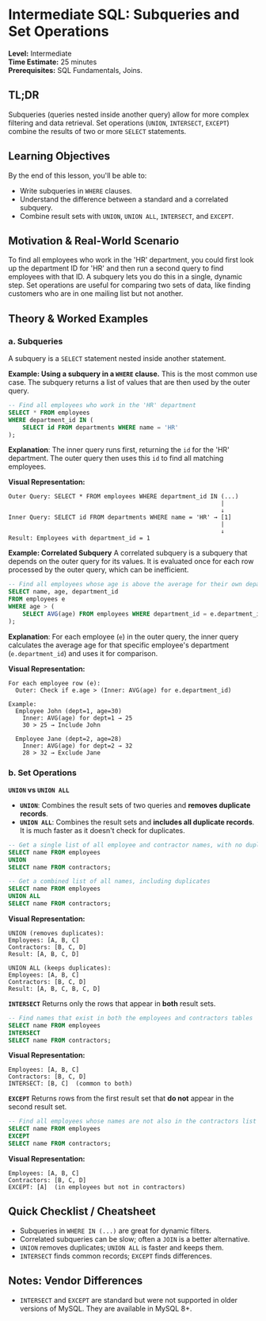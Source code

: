 # Intermediate SQL: Subqueries and Set Operations

**Level:** Intermediate  
**Time Estimate:** 25 minutes  
**Prerequisites:** SQL Fundamentals, Joins.

## TL;DR
Subqueries (queries nested inside another query) allow for more complex filtering and data retrieval. Set operations (`UNION`, `INTERSECT`, `EXCEPT`) combine the results of two or more `SELECT` statements.

## Learning Objectives
By the end of this lesson, you'll be able to:
- Write subqueries in `WHERE` clauses.
- Understand the difference between a standard and a correlated subquery.
- Combine result sets with `UNION`, `UNION ALL`, `INTERSECT`, and `EXCEPT`.

## Motivation & Real-World Scenario
To find all employees who work in the 'HR' department, you could first look up the department ID for 'HR' and then run a second query to find employees with that ID. A subquery lets you do this in a single, dynamic step. Set operations are useful for comparing two sets of data, like finding customers who are in one mailing list but not another.

## Theory & Worked Examples

### a. Subqueries
A subquery is a `SELECT` statement nested inside another statement.

**Example: Using a subquery in a `WHERE` clause.**
This is the most common use case. The subquery returns a list of values that are then used by the outer query.
```sql
-- Find all employees who work in the 'HR' department
SELECT * FROM employees
WHERE department_id IN (
    SELECT id FROM departments WHERE name = 'HR'
);
```
**Explanation**: The inner query runs first, returning the `id` for the 'HR' department. The outer query then uses this `id` to find all matching employees.

**Visual Representation:**
```
Outer Query: SELECT * FROM employees WHERE department_id IN (...)
                                                            |
                                                            ↓
Inner Query: SELECT id FROM departments WHERE name = 'HR' → [1]
                                                            |
                                                            ↓
Result: Employees with department_id = 1
```

**Example: Correlated Subquery**
A correlated subquery is a subquery that depends on the outer query for its values. It is evaluated once for each row processed by the outer query, which can be inefficient.
```sql
-- Find all employees whose age is above the average for their own department
SELECT name, age, department_id
FROM employees e
WHERE age > (
    SELECT AVG(age) FROM employees WHERE department_id = e.department_id
);
```
**Explanation**: For each employee (`e`) in the outer query, the inner query calculates the average age for that specific employee's department (`e.department_id`) and uses it for comparison.

**Visual Representation:**
```
For each employee row (e):
  Outer: Check if e.age > (Inner: AVG(age) for e.department_id)
  
Example:
  Employee John (dept=1, age=30)
    Inner: AVG(age) for dept=1 → 25
    30 > 25 → Include John
  
  Employee Jane (dept=2, age=28)
    Inner: AVG(age) for dept=2 → 32
    28 > 32 → Exclude Jane
```

### b. Set Operations

**`UNION` vs `UNION ALL`**
- **`UNION`**: Combines the result sets of two queries and **removes duplicate records**.
- **`UNION ALL`**: Combines the result sets and **includes all duplicate records**. It is much faster as it doesn't check for duplicates.

```sql
-- Get a single list of all employee and contractor names, with no duplicates
SELECT name FROM employees
UNION
SELECT name FROM contractors;

-- Get a combined list of all names, including duplicates
SELECT name FROM employees
UNION ALL
SELECT name FROM contractors;
```

**Visual Representation:**
```
UNION (removes duplicates):
Employees: [A, B, C]
Contractors: [B, C, D]
Result: [A, B, C, D]

UNION ALL (keeps duplicates):
Employees: [A, B, C]
Contractors: [B, C, D]
Result: [A, B, C, B, C, D]
```

**`INTERSECT`**
Returns only the rows that appear in **both** result sets.
```sql
-- Find names that exist in both the employees and contractors tables
SELECT name FROM employees
INTERSECT
SELECT name FROM contractors;
```

**Visual Representation:**
```
Employees: [A, B, C]
Contractors: [B, C, D]
INTERSECT: [B, C]  (common to both)
```

**`EXCEPT`**
Returns rows from the first result set that **do not** appear in the second result set.
```sql
-- Find all employees whose names are not also in the contractors list
SELECT name FROM employees
EXCEPT
SELECT name FROM contractors;
```

**Visual Representation:**
```
Employees: [A, B, C]
Contractors: [B, C, D]
EXCEPT: [A]  (in employees but not in contractors)
```

## Quick Checklist / Cheatsheet
- Subqueries in `WHERE IN (...)` are great for dynamic filters.
- Correlated subqueries can be slow; often a `JOIN` is a better alternative.
- `UNION` removes duplicates; `UNION ALL` is faster and keeps them.
- `INTERSECT` finds common records; `EXCEPT` finds differences.

## Notes: Vendor Differences
- `INTERSECT` and `EXCEPT` are standard but were not supported in older versions of MySQL. They are available in MySQL 8+.
